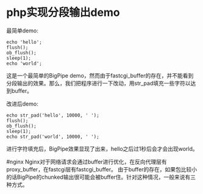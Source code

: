 # php实现分段输出demo

最简单demo:
```
echo 'hello';
flush();
ob_flush();
sleep(1);
echo 'world';
```
这是一个最简单的BigPipe demo，然而由于fastcgi_buffer的存在，并不能看到分段输出的效果。那么，我们把程序进行一下改动，用str_pad填充一些字符以达到buffer。

改进后demo:
```
echo str_pad('hello', 10000, ' ');
flush();
ob_flush();
sleep(1);
echo str_pad('world', 10000, ' ');
```
进行字符填充后，BigPipe效果显现了出来，hello之后过1秒后会才会出现world。

#nginx
Nginx对于网络请求会通过buffer进行优化，在反向代理层有proxy_buffer，在fastcgi层有fastcgi_buffer。
由于buffer的存在，如果包比较小的话BigPipe的chunked输出很可能会被buffer住。针对这种情况，一般来说有三种方式。


